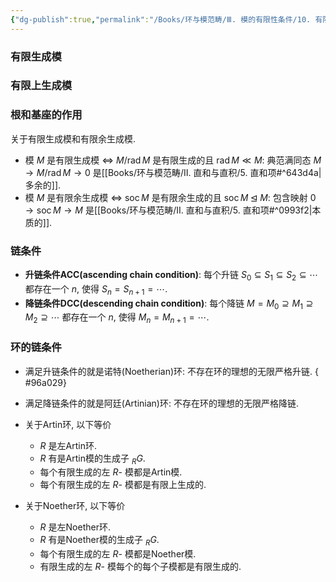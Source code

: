 ```yaml
---
{"dg-publish":true,"permalink":"/Books/环与模范畴/Ⅲ. 模的有限性条件/10. 有限生成模和有限上生成模——链条件/","dgPassFrontmatter":true,"created":"2024-07-05T15:52:05.745+08:00","updated":"2024-10-03T21:04:51.344+08:00"}
---
```


### 有限生成模
### 有限上生成模
### 根和基座的作用

关于有限生成模和有限余生成模.
+ 模 $M$ 是有限生成模 $\Longleftrightarrow$  $M/\operatorname{rad}M$ 是有限生成的且 $\operatorname{rad}M\ll M$: 典范满同态 $M \rightarrow M/\operatorname{rad}M \rightarrow 0$ 是[[Books/环与模范畴/Ⅱ. 直和与直积/5. 直和项#^643d4a\|多余的]].
+ 模 $M$ 是有限余生成模 $\Longleftrightarrow$  $\operatorname{soc}M$ 是有限余生成的且 $\operatorname{soc}M\unlhd M$: 包含映射 $0 \rightarrow \operatorname{soc}M \rightarrow M$ 是[[Books/环与模范畴/Ⅱ. 直和与直积/5. 直和项#^0993f2\|本质的]].
### 链条件
+ **升链条件ACC(ascending chain condition)**: 每个升链 $S_0 \subseteq S_1\subseteq S_2\subseteq\cdots$ 都存在一个 $n$, 使得 $S_n=S_{n+1}=\cdots$.
+ **降链条件DCC(descending chain condition)**: 每个降链 $M=M_0 \supseteq M_1\supseteq M_2\supseteq\cdots$ 都存在一个 $n$, 使得 $M_n=M_{n+1}=\cdots$.

### 环的链条件

+ 满足升链条件的就是诺特(Noetherian)环: 不存在环的理想的无限严格升链.
{ #96a029}

+ 满足降链条件的就是阿廷(Artinian)环: 不存在环的理想的无限严格降链.
+ 关于Artin环, 以下等价
	+ $R$ 是左Artin环.
	+ $R$ 有是Artin模的生成子 $_RG$.
	+ 每个有限生成的左 $R$- 模都是Artin模.
	+ 每个有限生成的左 $R$- 模都是有限上生成的.
+ 关于Noether环, 以下等价
	+ $R$ 是左Noether环.
	+ $R$ 有是Noether模的生成子 $_RG$.
	+ 每个有限生成的左 $R$- 模都是Noether模.
	+ 有限生成的左 $R$- 模每个的每个子模都是有限生成的.